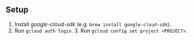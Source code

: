 ## Setup

1. Install _google-cloud-sdk_ (e.g. `brew install google-cloud-sdk`).
2. Run `gcloud auth login`. 3. Run `gcloud config set project <PROJECT>`.
